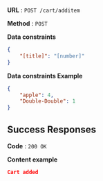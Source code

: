 **URL** : `POST /cart/additem`

**Method** : `POST`

**Data constraints**

```json
{
	"[title]": "[number]"
}
```

**Data constraints Example**

```json
{
	"apple": 4,
	"Double-Double": 1
}
```

## Success Responses

**Code** : `200 OK`

**Content example**

```json
Cart added
```